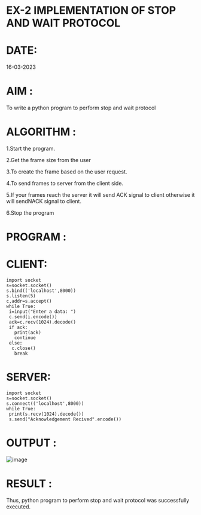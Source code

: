 # EX-2 IMPLEMENTATION OF STOP AND WAIT PROTOCOL
# DATE: 
16-03-2023
# AIM :

To write a python program to perform stop and wait protocol

# ALGORITHM :
1.Start the program.

2.Get the frame size from the user

3.To create the frame based on the user request.

4.To send frames to server from the client side.

5.If your frames reach the server it will send ACK signal to client otherwise it will sendNACK signal to client.

6.Stop the program

# PROGRAM :

# CLIENT:
```
import socket
s=socket.socket()
s.bind(('localhost',8000))
s.listen(5)
c,addr=s.accept()
while True:
 i=input("Enter a data: ")
 c.send(i.encode())
 ack=c.recv(1024).decode()
 if ack:
   print(ack)
   continue
 else:
  c.close()
   break
 ```
# SERVER:
```
import socket
s=socket.socket()
s.connect(('localhost',8000))
while True:
 print(s.recv(1024).decode())
 s.send("Acknowledgement Recived".encode())
 ```
# OUTPUT :

![image](https://github.com/ieswaris/EX-2/assets/127847210/5c57b8a8-9a65-44ec-bbdf-adcdb29d8a1e)

# RESULT :

Thus, python program to perform stop and wait protocol was successfully executed.


